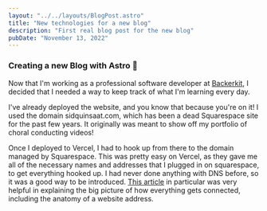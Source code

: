 ```yaml
---
layout: "../../layouts/BlogPost.astro"
title: "New technologies for a new blog"
description: "First real blog post for the new blog"
pubDate: "November 13, 2022"
---
```


### Creating a new Blog with Astro 🚀

Now that I'm working as a professional software developer at <a href = "https://backerkit.com" target= "_blank">Backerkit</a>, I decided that I needed a way to keep track of what I'm learning every day.

I've already deployed the website, and you know that because you're on it! I used the domain sidquinsaat.com, which has been a dead Squarespace site for the past few years. It originally was meant to show off my portfolio of choral conducting videos!

Once I deployed to Vercel, I had to hook up from there to the domain managed by Squarespace. This was pretty easy on Vercel, as they gave me all of the necessary names and addresses that I plugged in on squarespace, to get everything hooked up. I had never done anything with DNS before, so it was a good way to be introduced. <a href = "https://vercel.com/docs/concepts/projects/domains#dns-records" target= "_blank">This article</a> in particular was very helpful in explaining the big picture of how everything gets connected, including the anatomy of a website address.

